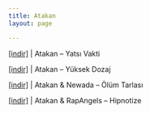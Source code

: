 ```yaml
---
title: Atakan
layout: page

---
```

<a href="https://cloud.mail.ru/public/215278714df5/Atakan%20-%20Yatsi%20Vakti" target="_blank">[indir]</a> | Atakan &#8211; Yatsı Vakti

<a href="https://cloud.mail.ru/public/9003f70c107a/Atakan%20-%20Y%C3%BCksek%20Dozaj%20%28Bootleg%29" target="_blank">[indir]</a> | Atakan &#8211; Yüksek Dozaj

<a href="https://cloud.mail.ru/public/ba8207aa52ad/Atakan%20%26%20Newada%20-%20%C3%96l%C3%BCm%20Tarlas%C4%B1" target="_blank">[indir]</a> | Atakan & Newada &#8211; Ölüm Tarlası

<a href="https://cloud.mail.ru/public/def29efeca8c/Atakan%20%26%20Rap%20Angels%20-%20Hipnotize" target="_blank">[indir]</a> | Atakan & RapAngels &#8211; Hipnotize